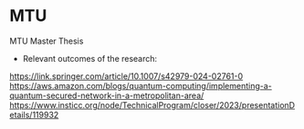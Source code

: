 # MTU
MTU Master Thesis

* Relevant outcomes of the research:
  
https://link.springer.com/article/10.1007/s42979-024-02761-0
https://aws.amazon.com/blogs/quantum-computing/implementing-a-quantum-secured-network-in-a-metropolitan-area/
https://www.insticc.org/node/TechnicalProgram/closer/2023/presentationDetails/119932
